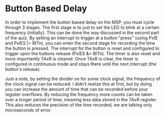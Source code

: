 # Button Based Delay

In order to implement the button based delay on the MSP, you must cycle through 3 stages. The first stage is to just to set the LED to blink at a certain frequency (initially). This can be done the way discussed in the second part of the quiz. By setting an interrupt to trigger at a button "press" (using PxIE and PxIES |= BITn), you can enter the second stage for recording the time the button is pressed. The interrupt for the button is reset and configured to trigger upon the buttons release (PxIES &= BITn). The timer is also reset and more importantly TAxR is cleared. Once TAxR is clear, the timer is configured in continuous mode and stays there until the next interrupt 
(the button's release). 

Just a note, by setting the divider on for some clock signal, the frequency of the clock signal can be reduced. I didn't realize this at first, but by doing you can increase the amount of time that can be recorded before your register overflows. By reducing the frequency more counts can be taken over a longer period of time, meaning less data stored in the TAxR register. This also reduces the precision of the time recorded, we are talking only microseconds of error.  
